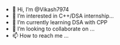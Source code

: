 - 👋 Hi, I’m @Vikash7974
- 👀 I’m interested in C++/DSA internship...
- 🌱 I’m currently learning DSA with CPP
- 💞️ I’m looking to collaborate on ...
- 📫 How to reach me ...

<!---
Vikash7974/Vikash7974 is a ✨ special ✨ repository because its `README.md` (this file) appears on your GitHub profile.
You can click the Preview link to take a look at your changes.
--->
